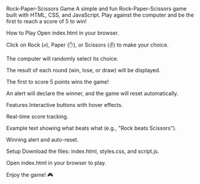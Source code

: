Rock-Paper-Scissors Game
A simple and fun Rock-Paper-Scissors game built with HTML, CSS, and JavaScript. Play against the computer and be the first to reach a score of 5 to win!

How to Play
Open index.html in your browser.

Click on Rock (✊), Paper (✋), or Scissors (✌️) to make your choice.

The computer will randomly select its choice.

The result of each round (win, lose, or draw) will be displayed.

The first to score 5 points wins the game!

An alert will declare the winner, and the game will reset automatically.

Features
Interactive buttons with hover effects.

Real-time score tracking.

Example text showing what beats what (e.g., "Rock beats Scissors").

Winning alert and auto-reset.

Setup
Download the files: index.html, styles.css, and script.js.

Open index.html in your browser to play.

Enjoy the game! 🎮
